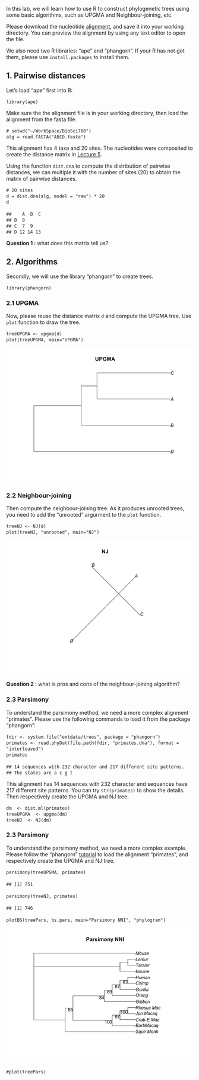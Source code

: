In this lab, we will learn how to use R to construct phylogenetic trees
using some basic algorithms, such as UPGMA and Neighbour-joining, etc.

Please download the nucleotide [alignment](ABCD.fasta), and save it into
your working directory. You can preview the alignment by using any text
editor to open the file.

We also need two R libraries: “ape” and “phangorn”. If your R has not
got them, please use `install.packages` to install them.

## 1. Pairwise distances

Let’s load “ape” first into R:

    library(ape)

Make sure the the alignment file is in your working directory, then load
the alignment from the fasta file:

    # setwd("~/WorkSpace/BioSci700")
    alg = read.FASTA("ABCD.fasta")

This alignment has 4 taxa and 20 sites. The nucleotides were composited
to create the distance matrix in [Lecture
5](https://alexeidrummond.org/bayesian_phylo_lectures/lecture5/#/19).

Using the function `dist.dna` to compute the distribution of pairwise
distances, we can multiple it with the number of sites (20) to obtain
the matrix of pairwise distances.

    # 20 sites
    d = dist.dna(alg, model = "raw") * 20
    d

    ##    A  B  C
    ## B  8      
    ## C  7  9   
    ## D 12 14 13

**Question 1 :** what does this matrix tell us?

## 2. Algorithms

Secondly, we will use the library “phangorn” to create trees.

    library(phangorn)

### 2.1 UPGMA

Now, please reuse the distance matrix `d` and compute the UPGMA tree.
Use `plot` function to draw the tree.

    treeUPGMA <- upgma(d)
    plot(treeUPGMA, main="UPGMA")

![](Lab1_files/figure-markdown_strict/unnamed-chunk-5-1.png)

### 2.2 Neighbour-joining

Then compute the neighbour-joining tree. As it produces unrooted trees,
you need to add the “unrooted” argurment to the `plot` function.

    treeNJ <- NJ(d)
    plot(treeNJ, "unrooted", main="NJ")

![](Lab1_files/figure-markdown_strict/unnamed-chunk-6-1.png)

**Question 2 :** what is pros and cons of the neighbour-joining
algorithm?

### 2.3 Parsimony

To understand the parsimony method, we need a more complex alignment
“primates”. Please use the following commands to load it from the
package “phangorn”:

    fdir <- system.file("extdata/trees", package = "phangorn")
    primates <- read.phyDat(file.path(fdir, "primates.dna"), format = "interleaved")
    primates

    ## 14 sequences with 232 character and 217 different site patterns.
    ## The states are a c g t

This alignment has 14 sequences with 232 character and sequences have
217 different site patterns. You can try `str(primates)` to show the
details. Then respectively create the UPGMA and NJ tree:

    dm  <- dist.ml(primates)
    treeUPGMA  <- upgma(dm)
    treeNJ  <- NJ(dm)

### 2.3 Parsimony

To understand the parsimony method, we need a more complex example.
Please follow the “phangorn”
[tutorial](https://cran.r-project.org/web/packages/phangorn/vignettes/Trees.html)
to load the alignment “primates”, and respectively create the UPGMA and
NJ tree.

    parsimony(treeUPGMA, primates)

    ## [1] 751

    parsimony(treeNJ, primates)

    ## [1] 746

    plotBS(treePars, bs.pars, main="Parsimony NNI", "phylogram")

![](Lab1_files/figure-markdown_strict/unnamed-chunk-12-1.png)

    #plot(treePars)
